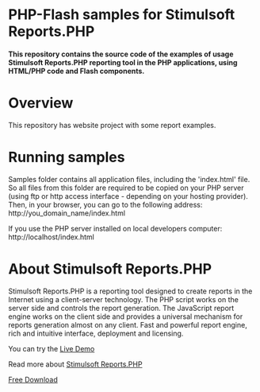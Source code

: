 # PHP-Flash samples for Stimulsoft Reports.PHP

#### This repository contains the source code of the examples of usage Stimulsoft Reports.PHP reporting tool in the PHP applications, using HTML/PHP code and Flash components.

# Overview
This repository has website project with some report examples.

# Running samples
Samples folder contains all application files, including the 'index.html' file. So all files from this folder are required to be copied on your PHP server (using ftp or http access interface - depending on your hosting provider). Then, in your browser, you can go to the following address: 
http://you_domain_name/index.html

If you use the PHP server installed on local developers computer: 
http://localhost/index.html

# About Stimulsoft Reports.PHP
Stimulsoft Reports.PHP is a reporting tool designed to create reports in the Internet using a client-server technology. The PHP script works on the server side and controls the report generation. The JavaScript report engine works on the client side and provides a universal mechanism for reports generation almost on any client. Fast and powerful report engine, rich and intuitive interface, deployment and licensing.

You can try the [Live Demo](http://demo.stimulsoft.com/#Flex)

Read more about [Stimulsoft Reports.PHP](https://www.stimulsoft.com/en/products/reports-php)

[Free Download](https://www.stimulsoft.com/en/downloads)
